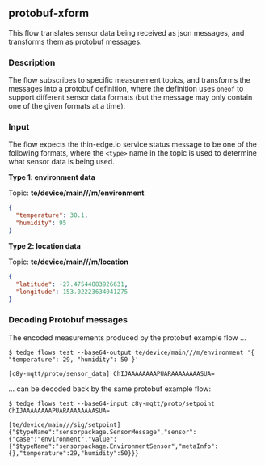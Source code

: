 ## protobuf-xform

This flow translates sensor data being received as json messages, and transforms them as protobuf messages.

### Description

The flow subscribes to specific measurement topics, and transforms the messages into a protobuf definition, where the definition uses `oneof` to support different sensor data formats (but the message may only contain one of the given formats at a time).

### Input

The flow expects the thin-edge.io service status message to be one of the following formats, where the `<type>` name in the topic is used to determine what sensor data is being used.

**Type 1: environment data**

Topic: **te/device/main///m/environment**

```json
{
  "temperature": 30.1,
  "humidity": 95
}
```

**Type 2: location data**

Topic: **te/device/main///m/location**

```json
{
  "latitude": -27.47544883926631,
  "longitude": 153.02223634041275
}
```

### Decoding Protobuf messages

The encoded measurements produced by the protobuf example flow ...

```
$ tedge flows test --base64-output te/device/main///m/environment '{ "temperature": 29, "humidity": 50 }'

[c8y-mqtt/proto/sensor_data] ChIJAAAAAAAAPUARAAAAAAAASUA=
```

... can be decoded back by the same protobuf example flow:

```
$ tedge flows test --base64-input c8y-mqtt/proto/setpoint ChIJAAAAAAAAPUARAAAAAAAASUA=

[te/device/main///sig/setpoint] {"$typeName":"sensorpackage.SensorMessage","sensor":{"case":"environment","value":{"$typeName":"sensorpackage.EnvironmentSensor","metaInfo":{},"temperature":29,"humidity":50}}}

```
